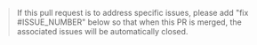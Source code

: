 > If this pull request is to address specific issues, please add "fix #ISSUE_NUMBER" below so that when this PR is merged, the associated issues will be automatically closed.

